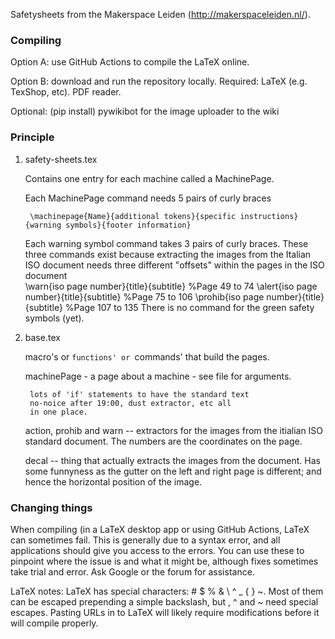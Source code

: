 Safetysheets from the Makerspace Leiden (http://makerspaceleiden.nl/).  


### Compiling 
Option A: use GitHub Actions to compile the LaTeX online.

Option B: download and run the repository locally.
Required:
	LaTeX (e.g. TexShop, etc).
	PDF reader.

Optional:
	(pip install) pywikibot for the image uploader to the wiki

### Principle

1) safety-sheets.tex

	Contains one entry for each machine called a MachinePage.
	
	Each MachinePage command needs 5 pairs of curly braces
	
		\machinepage{Name}{additional tokens}{specific instructions}{warning symbols}{footer information}
	
	Each warning symbol command takes 3 pairs of curly braces. These three commands exist because extracting the images from the Italian ISO document needs three different "offsets" within the pages in the ISO document  
		\warn{iso page number}{title}{subtitle}  %Page 49 to 74
		\alert{iso page number}{title}{subtitle}  %Page 75 to 106
		\prohib{iso page number}{title}{subtitle}  %Page 107 to 135
		There is no command for the green safety symbols (yet).

2) base.tex
	
	macro's or `functions' or `commands' that build the pages.

	machinePage - a page about a machine - see file for arguments.
		
		lots of 'if' statements to have the standard text
		no-noice after 19:00, dust extractor, etc all
		in one place.

	action, prohib and warn -- extractors for the images from
		the itialian ISO standard document. The numbers are
		the coordinates on the page.

	decal -- thing that actually extracts the images from the
		document. Has some funnyness as the gutter on the
		left and right page is different; and hence the
		horizontal position of the image.

### Changing things
When compiling (in a LaTeX desktop app or using GitHub Actions, LaTeX can sometimes fail. This is generally due to a syntax error, and all applications should give you access to the errors. You can use these to pinpoint where the issue is and what it might be, although fixes sometimes take trial and error. Ask Google or the forum for assistance.


LaTeX notes:
LaTeX has special characters: # $ % & \ ^ _ { } ~. Most of them can be escaped prepending a simple backslash, but \, ^ and ~ need special escapes.
Pasting URLs in to LaTeX will likely require modifications before it will compile properly.
